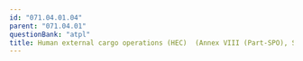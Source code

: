 ```yaml
---
id: "071.04.01.04"
parent: "071.04.01"
questionBank: "atpl"
title: Human external cargo operations (HEC)  (Annex VIII (Part-SPO), Subpart E)
---
```

